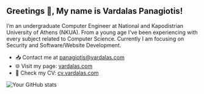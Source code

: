 ## Greetings 👋, My name is Vardalas Panagiotis! 

I’m an undergraduate Computer Engineer at National and Kapodistrian University of Athens (NKUA). From a young age I've been experiencing with every subject related to Computer Science. Currently I am focusing on Security and Software/Website Development.

-  📥 Contact me at [panagiotis@vardalas.com](mailto:panagiotis@vardalas.com)
-  🌐 Visit my page: [vardalas.com](https://vardalas.com)
-  📄 Check my CV: [cv.vardalas.com](https://cv.vardalas.com)
  
![Your GitHub stats](https://github-readme-stats.vercel.app/api?username=pvardalas&show_icons=true)
